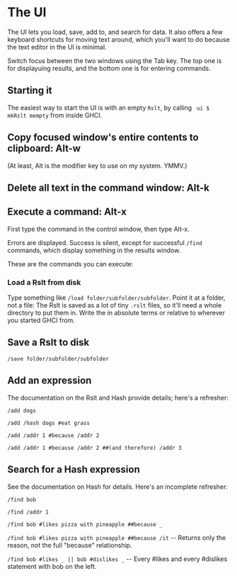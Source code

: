 # The UI

The UI lets you load, save, add to, and search for data. It also offers a few keyboard shortcuts for moving text around, which you'll want to do because the text editor in the UI is minimal.

Switch focus between the two windows using the Tab key. The top one is for displayuing results, and the bottom one is for entering commands.


## Starting it

The easiest way to start the UI is with an empty `Rslt`, by calling ` ui $ mkRslt mempty` from inside GHCI.


## Copy focused window's entire contents to clipboard: Alt-w

(At least, Alt is the modifier key to use on my system. YMMV.)


## Delete all text in the command window: Alt-k


## Execute a command: Alt-x

First type the command in the control window, then type Alt-x.

Errors are displayed. Success is silent, except for successful `/find` commands, which display something in the results window.

These are the commands you can execute:


### Load a Rslt from disk

Type something like `/load folder/subfolder/subfolder`. Point it at a folder, not a file: The Rslt is saved as a lot of tiny `.rslt` files, so it'll need a whole directory to put them in. Write the in absolute terms or relative to wherever you started GHCI from.


## Save a Rslt to disk

`/save folder/subfolder/subfolder`


## Add an expression

The documentation on the Rslt and Hash provide details; here's a refresher:

`/add dogs`

`/add /hash dogs #eat grass`

`/add /addr 1 #because /addr 2`

`/add /addr 1 #because /addr 2 ##(and therefore) /addr 3`


## Search for a Hash expression

See the documentation on Hash for details. Here's an incomplete refresher:

`/find bob`

`/find /addr 1`

`/find bob #likes pizza with pineapple ##because _`

`/find bob #likes pizza with pineapple ##because /it`
  -- Returns only the reason, not the full "because" relationship.

`/find bob #likes _ || bob #dislikes _`
  -- Every #likes and every #dislikes statement with bob on the left.
